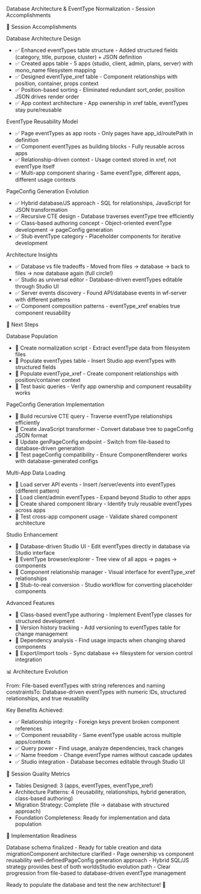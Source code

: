  Database Architecture & EventType Normalization - Session Accomplishments

  🎯 Session Accomplishments

  Database Architecture Design

  - ✅ Enhanced eventTypes table structure - Added structured fields (category, title, purpose, cluster) + JSON definition
  - ✅ Created apps table - 5 apps (studio, client, admin, plans, server) with mono_name filesystem mapping
  - ✅ Designed eventType_xref table - Component relationships with position, container, props context
  - ✅ Position-based sorting - Eliminated redundant sort_order, position JSON drives render order
  - ✅ App context architecture - App ownership in xref table, eventTypes stay pure/reusable

  EventType Reusability Model

  - ✅ Page eventTypes as app roots - Only pages have app_id/routePath in definition
  - ✅ Component eventTypes as building blocks - Fully reusable across apps
  - ✅ Relationship-driven context - Usage context stored in xref, not eventType itself
  - ✅ Multi-app component sharing - Same eventType, different apps, different usage contexts

  PageConfig Generation Evolution

  - ✅ Hybrid database/JS approach - SQL for relationships, JavaScript for JSON transformation
  - ✅ Recursive CTE design - Database traverses eventType tree efficiently
  - ✅ Class-based authoring concept - Object-oriented eventType development → pageConfig generation
  - ✅ Stub eventType category - Placeholder components for iterative development

  Architecture Insights

  - ✅ Database vs file tradeoffs - Moved from files → database → back to files → now database again (full circle!)
  - ✅ Studio as universal editor - Database-driven eventTypes editable through Studio UI
  - ✅ Server events discovery - Found API/database events in wf-server with different patterns
  - ✅ Component composition patterns - eventType_xref enables true component reusability

  🚀 Next Steps

  Database Population

  - 🔄 Create normalization script - Extract eventType data from filesystem files
  - 🔄 Populate eventTypes table - Insert Studio app eventTypes with structured fields
  - 🔄 Populate eventType_xref - Create component relationships with position/container context
  - 🔄 Test basic queries - Verify app ownership and component reusability works

  PageConfig Generation Implementation

  - 🔄 Build recursive CTE query - Traverse eventType relationships efficiently
  - 🔄 Create JavaScript transformer - Convert database tree to pageConfig JSON format
  - 🔄 Update genPageConfig endpoint - Switch from file-based to database-driven generation
  - 🔄 Test pageConfig compatibility - Ensure ComponentRenderer works with database-generated configs

  Multi-App Data Loading

  - 🔄 Load server API events - Insert /server/events into eventTypes (different pattern)
  - 🔄 Load client/admin eventTypes - Expand beyond Studio to other apps
  - 🔄 Create shared component library - Identify truly reusable eventTypes across apps
  - 🔄 Test cross-app component usage - Validate shared component architecture

  Studio Enhancement

  - 🔄 Database-driven Studio UI - Edit eventTypes directly in database via Studio interface
  - 🔄 EventType browser/explorer - Tree view of all apps → pages → components
  - 🔄 Component relationship manager - Visual interface for eventType_xref relationships
  - 🔄 Stub-to-real conversion - Studio workflow for converting placeholder components

  Advanced Features

  - 🔄 Class-based eventType authoring - Implement EventType classes for structured development
  - 🔄 Version history tracking - Add versioning to eventTypes table for change management
  - 🔄 Dependency analysis - Find usage impacts when changing shared components
  - 🔄 Export/import tools - Sync database ↔ filesystem for version control integration

  📊 Architecture Evolution

  From: File-based eventTypes with string references and naming constraintsTo: Database-driven eventTypes with numeric IDs, structured relationships, and true reusability

  Key Benefits Achieved:
  - ✅ Relationship integrity - Foreign keys prevent broken component references
  - ✅ Component reusability - Same eventType usable across multiple apps/contexts
  - ✅ Query power - Find usage, analyze dependencies, track changes
  - ✅ Name freedom - Change eventType names without cascade updates
  - ✅ Studio integration - Database becomes editable through Studio UI

  🎯 Session Quality Metrics

  - Tables Designed: 3 (apps, eventTypes, eventType_xref)
  - Architecture Patterns: 4 (reusability, relationships, hybrid generation, class-based authoring)
  - Migration Strategy: Complete (file → database with structured approach)
  - Foundation Completeness: Ready for implementation and data population

  🚀 Implementation Readiness

  Database schema finalized - Ready for table creation and data migrationComponent architecture clarified - Page ownership vs component reusability well-definedPageConfig generation
  approach - Hybrid SQL/JS strategy provides best of both worldsStudio evolution path - Clear progression from file-based to database-driven eventType management

  Ready to populate the database and test the new architecture! 🎯